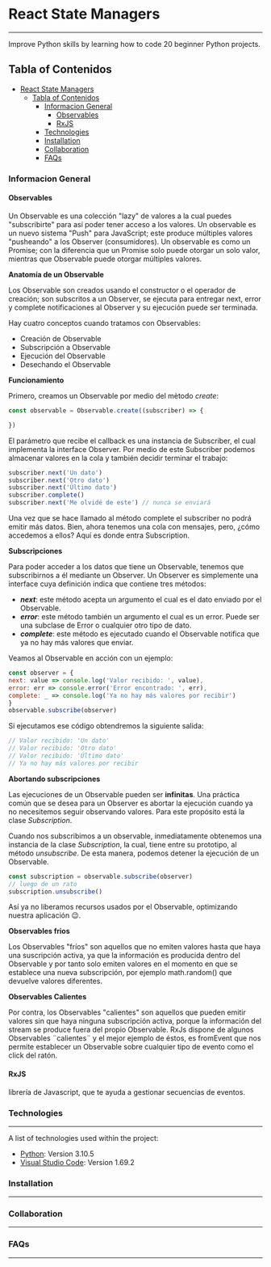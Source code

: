 # React State Managers
***
 Improve Python skills by learning how to code 20 beginner Python projects.
## Tabla of Contenidos
- [React State Managers](#react-state-managers)
  - [Tabla of Contenidos](#tabla-of-contenidos)
    - [Informacion General](#informacion-general)
      - [Observables](#observables)
      - [RxJS](#rxjs)
    - [Technologies](#technologies)
    - [Installation](#installation)
    - [Collaboration](#collaboration)
    - [FAQs](#faqs)


### Informacion General
#### Observables
Un Observable es una colección "lazy" de valores a la cual puedes "subscribirte" para así poder tener acceso a los valores. Un observable es un nuevo sistema "Push" para JavaScript; este produce múltiples valores "pusheando" a los Observer (consumidores). Un observable es como un Promise; con la diferencia que un Promise solo puede otorgar un solo valor, mientras que Observable puede otorgar múltiples valores.

**Anatomía de un Observable**

Los Observable son creados usando el constructor o el operador de creación; son subscritos a un Observer, se ejecuta para entregar next, error y complete notificaciones al Observer y su ejecución puede ser terminada.

Hay cuatro conceptos cuando tratamos con Observables:

* Creación de Observable
* Subscripción a Observable
* Ejecución del Observable
* Desechando el Observable

**Funcionamiento**

Primero, creamos un Observable por medio del mètodo *create*:

  ```javascript
  const observable = Observable.create((subscriber) => {

  })
  ```

  El parámetro que recibe el callback es una instancia de Subscriber, el cual implementa la interface Observer. Por medio de este Subscriber podemos almacenar valores en la cola y también decidir terminar el trabajo:

  ```javascript
  subscriber.next('Un dato')
  subscriber.next('Otro dato')
  subscriber.next('Último dato')
  subscriber.complete()
  subscriber.next('Me olvidé de este') // nunca se enviará
  ```

  Una vez que se hace llamado al método complete el subscriber no podrá emitir más datos. Bien, ahora tenemos una cola con mensajes, pero, ¿cómo accedemos a ellos? Aquí es donde entra Subscription.

  **Subscripciones**

  Para poder acceder a los datos que tiene un Observable, tenemos que subscribirnos a él mediante un Observer. Un Observer es simplemente una interface cuya definición indica que contiene tres métodos:

  * ***next***: este método acepta un argumento el cual es el dato enviado por el Observable.
  * ***error***: este método también un argumento el cual es un error. Puede ser una subclase de Error o cualquier otro tipo de dato.
  * ***complete***: este método es ejecutado cuando el Observable notifica que ya no hay más valores que enviar.

  Veamos al Observable en acción con un ejemplo:

  ```javascript
  const observer = {
  next: value => console.log('Valor recibido: ', value),
  error: err => console.error('Error encontrado: ', err),
  complete: _ => console.log('Ya no hay más valores por recibir')
  }
  observable.subscribe(observer)
  ```

  Si ejecutamos ese código obtendremos la siguiente salida:

  ```javascript
  // Valor recibido: 'Un dato'
  // Valor recibido: 'Otro dato'
  // Valor recibido: 'Último dato'
  // Ya no hay más valores por recibir
  ```

  **Abortando subscripciones**

  Las ejecuciones de un Observable pueden ser **infinitas**. Una práctica común que se desea para un Observer es abortar la ejecución cuando ya no necesitemos seguir observando valores. Para este propósito está la clase *Subscription*.

  Cuando nos subscribimos a un observable, inmediatamente obtenemos una instancia de la clase *Subscription*, la cual, tiene entre su prototipo, al método *unsubscribe*. De esta manera, podemos detener la ejecución de un Observable.

  ```javascript
  const subscription = observable.subscribe(observer)
  // luego de un rato
  subscription.unsubscribe()
  ```

  Así ya no liberamos recursos usados por el Observable, optimizando nuestra aplicación 😉.

  **Observables frios**

  Los Observables "fríos" son aquellos que no emiten valores hasta que haya una suscripción activa, ya que la información es producida dentro del Observable y por tanto solo emiten valores en el momento en que se establece una nueva subscripción, por ejemplo math.random() que devuelve valores diferentes.

  **Observables Calientes**

  Por contra, los Observables "calientes" son aquellos que pueden emitir valores sin que haya ninguna subscripción activa, porque la información del stream se produce fuera del propio Observable. RxJs dispone de algunos Observables ¨calientes¨ y el mejor ejemplo de éstos, es fromEvent que nos permite establecer un Observable sobre cualquier tipo de evento como el click del ratón.
#### RxJS 
librería de Javascript, que te ayuda a gestionar secuencias de eventos.

### Technologies
***
A list of technologies used within the project:
* [Python](https://www.python.org/): Version 3.10.5
* [Visual Studio Code](https://code.visualstudio.com/): Version 1.69.2
### Installation
***
### Collaboration
***
### FAQs
***
